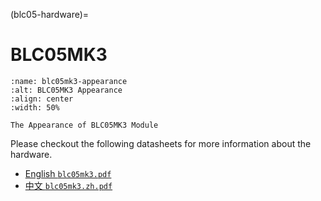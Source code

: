 (blc05-hardware)=
# BLC05MK3

```{figure} ./images/blc05mk3-render.jpg
:name: blc05mk3-appearance
:alt: BLC05MK3 Appearance
:align: center
:width: 50%

The Appearance of BLC05MK3 Module
```

Please checkout the following datasheets for more information about the hardware.

- [English `blc05mk3.pdf`](https://github.com/oldrev/borneo/blob/master/hw/datasheets/blc05mk3.pdf)
- [中文 `blc05mk3.zh.pdf`](https://github.com/oldrev/borneo/blob/master/hw/datasheets/blc05mk3.zh.pdf)